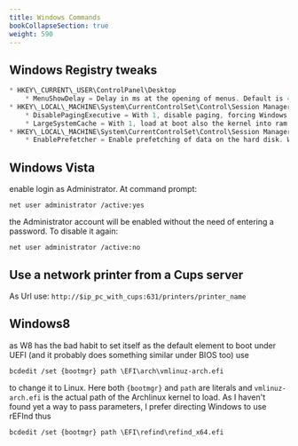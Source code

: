 ```yaml
---
title: Windows Commands
bookCollapseSection: true
weight: 590
---
```


## Windows Registry tweaks

```c
* HKEY\_CURRENT\_USER\ControlPanel\Desktop
	* MenuShowDelay = Delay in ms at the opening of menus. Default is 400
* HKEY\_LOCAL\_MACHINE\System\CurrentControlSet\Control\Session Manager\Memory Management
	* DisablePagingExecutive = With 1, disable paging, forcing Windows to load everything into ram. Default is 0
	* LargeSystemCache = With 1, load at boot also the kernel into ram. Default is 0
* HKEY\_LOCAL\_MACHINE\System\CurrentControlSet\Control\Session Manager\Memory Management\PrefetchParameters
	* EnablePrefetcher = Enable prefetching of data on the hard disk. With 2, the default, only for Windows, with 3, for every applications
```

## Windows Vista

enable login as Administrator. At command prompt:

```posh
net user administrator /active:yes
```

the Administrator account will be enabled without the need of entering a password. To disable it again:

```posh
net user administrator /active:no
```

## Use a network printer from a Cups server

As Url use: `http://$ip_pc_with_cups:631/printers/printer_name`

## Windows8

as W8 has the bad habit to set itself as the default element to boot under UEFI (and it probably does something similar under BIOS too) use

```posh
bcdedit /set {bootmgr} path \EFI\arch\vmlinuz-arch.efi
```

to change it to Linux. Here both `{bootmgr}` and `path` are literals and `vmlinuz-arch.efi` is the actual path of the Archlinux kernel to load. As I haven't found yet a way to pass parameters, I prefer directing Windows to use rEFInd thus
	
```posh
bcdedit /set {bootmgr} path \EFI\refind\refind_x64.efi
```
